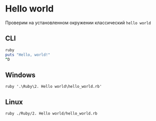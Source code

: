 # Hello world

Проверим на установленном окружении классический `hello world`

## CLI

```ruby
ruby
puts "Hello, world!"
^D
```

## Windows

``` 
ruby '.\Ruby\2. Hello world\hello_world.rb'
```

## Linux

``` 
ruby ./Ruby/2. Hello world/hello_world.rb
```
